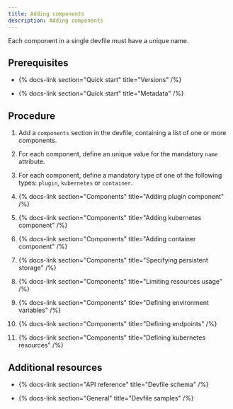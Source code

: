 ```yaml
---
title: Adding components
description: Adding components
---
```


Each component in a single devfile must have a unique name.

## Prerequisites

- {% docs-link section="Quick start" title="Versions" /%}

- {% docs-link section="Quick start" title="Metadata" /%}

## Procedure

1. Add a `components` section in the devfile, containing a list of one
    or more components.
2. For each component, define an unique value for the mandatory `name`
    attribute.

3. For each component, define a mandatory type of one of the following
    types: `plugin`, `kubernetes` or `container`.

4. {% docs-link section="Components" title="Adding plugin component" /%}

5. {% docs-link section="Components" title="Adding kubernetes component" /%}

6. {% docs-link section="Components" title="Adding container component" /%}

7. {% docs-link section="Components" title="Specifying persistent storage" /%}

8. {% docs-link section="Components" title="Limiting resources usage" /%}

9. {% docs-link section="Components" title="Defining environment variables" /%}

10. {% docs-link section="Components" title="Defining endpoints" /%}

11. {% docs-link section="Components" title="Defining kubernetes resources" /%}

## Additional resources

- {% docs-link section="API reference" title="Devfile schema" /%}

- {% docs-link section="General" title="Devfile samples" /%}
